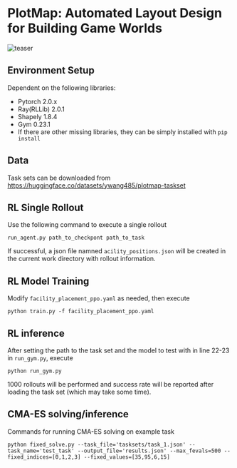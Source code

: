 # PlotMap: Automated Layout Design for Building Game Worlds
![teaser](https://github.com/AutodeskAILab/PlotMap/assets/11589314/d12fe0ed-8414-47df-936a-58c8c12ba01a)

## Environment Setup
Dependent on the following libraries:
- Pytorch 2.0.x
- Ray(RLLib) 2.0.1
- Shapely 1.8.4
- Gym 0.23.1
- If there are other missing libraries, they can be simply installed with `pip install`

## Data
Task sets can be downloaded from https://huggingface.co/datasets/ywang485/plotmap-taskset

## RL Single Rollout

Use the following command to execute a single rollout

```
run_agent.py path_to_checkpont path_to_task
```
If successful, a json file namned `acility_positions.json` will be created in the current work directory with rollout information.

## RL Model Training
Modify `facility_placement_ppo.yaml` as needed, then execute
```
python train.py -f facility_placement_ppo.yaml
```

## RL inference
After setting the path to the task set and the model to test with in line 22-23 in `run_gym.py`, execute
```
python run_gym.py
```
1000 rollouts will be performed and success rate will be reported after loading the task set (which may take some time). 

## CMA-ES solving/inference
Commands for running CMA-ES solving on example task
```
python fixed_solve.py --task_file='tasksets/task_1.json' --task_name='test_task' --output_file='results.json' --max_fevals=500 --fixed_indices=[0,1,2,3] --fixed_values=[35,95,6,15]
```
